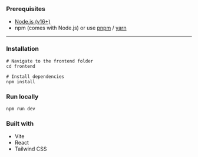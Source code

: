 ### Prerequisites

- [Node.js (v16+)](https://nodejs.org/)
- npm (comes with Node.js) or use [pnpm](https://pnpm.io/) / [yarn](https://yarnpkg.com/)

---

### Installation

```
# Navigate to the frontend folder
cd frontend

# Install dependencies
npm install
```

### Run locally
```
npm run dev
```

### Built with
- Vite
- React
- Tailwind CSS